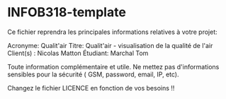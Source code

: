 # INFOB318-template

Ce fichier reprendra les principales informations relatives à votre projet:

Acronyme: Qualit'air
Titre: Qualit'air - visualisation de la qualité de l'air
Client(s) : Nicolas Matton
Étudiant: Marchal Tom

Toute information complémentaire et utile. Ne mettez pas d'informations sensibles pour la sécurité ( GSM, password, email, IP, etc).

Changez le fichier LICENCE en fonction de vos besoins !!
